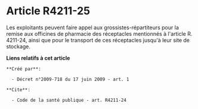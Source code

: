 # Article R4211-25

Les exploitants peuvent faire appel aux grossistes-répartiteurs pour la remise aux officines de pharmacie des réceptacles
mentionnés à l'article R. 4211-24, ainsi que pour le transport de ces réceptacles jusqu'à leur site de stockage.

**Liens relatifs à cet article**

	**Créé par**:

	  - Décret n°2009-718 du 17 juin 2009 - art. 1

	**Cite**:

	  - Code de la santé publique - art. R4211-24
